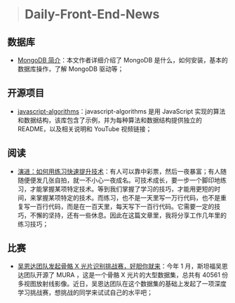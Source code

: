 > # Daily-Front-End-News

## 数据库

- [MongoDB 简介](https://www.sitepoint.com/an-introduction-to-mongodb/)：本文作者详细介绍了 MongoDB 是什么，如何安装，基本的数据库操作，了解 MongoDB 驱动等；

## 开源项目

- [javascript-algorithms](https://github.com/trekhleb/javascript-algorithms)：javascript-algorithms 是用 JavaScript 实现的算法和数据结构，该库包含了示例，并为每种算法和数据结构提供独立的 README，以及相关说明和 YouTube 视频链接；

## 阅读

- [演进：如何用练习快速提升技术](http://t.cn/R1r7Zdu)：有人可以靠中彩票，然后一夜暴富；有人随随便便发几张自拍，就一不小心一夜成名。可技术成长，要一步一个脚印地练习，才能掌握某项特定技术。等到我们掌握了学习的技巧，才能用更短的时间，来掌握某项特定的技术。而练习，也不是一天里写一万行代码，也不是重复写一百行代码，而是在一百天里，每天写下一百行代码。它需要一定的技巧，不懈的坚持，还有一些休息。因此在这篇文章里，我将分享工作几年里的练习技巧；

## 比赛

- [吴恩达团队发起骨骼 X 光片识别挑战赛，好胆你就来](http://t.cn/RBLwM60)：今年 1 月，斯坦福吴恩达团队开源了 MURA ，这是一个骨骼 X 光片的大型数据集，总共有 40561 份多视图放射线影像。近日，吴恩达团队在这个数据集的基础上发起了一项深度学习挑战赛，想挑战的同学来试试自己的水平吧；
